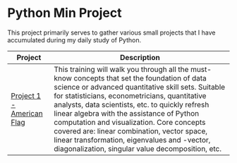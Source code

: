 # Python Min Project

This project primarily serves to gather various small projects that I have accumulated during my daily study of Python.


| Project                          | Description |
|----------------------------------|-------------|
| [Project 1 - American Flag](https://github.com/sunyufei92/Python-Min-Project/tree/main/Project%201%20-%20American%20Flag) | This training will walk you through all the must-know concepts that set the foundation of data science or advanced quantitative skill sets. Suitable for statisticians, econometricians, quantitative analysts, data scientists, etc. to quickly refresh linear algebra with the assistance of Python computation and visualization. Core concepts covered are: linear combination, vector space, linear transformation, eigenvalues and -vector, diagonalization, singular value decomposition, etc. |
